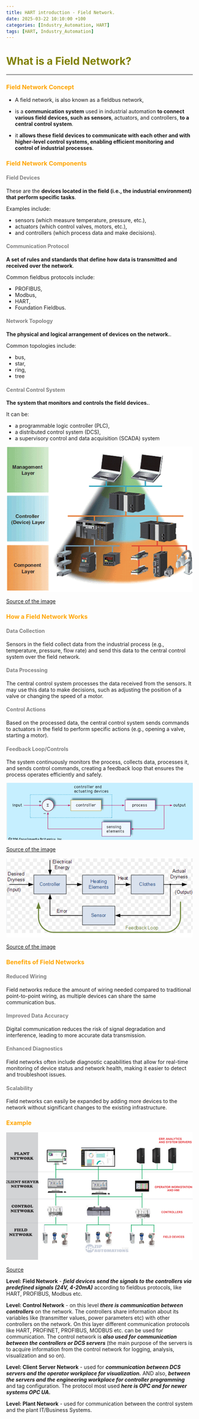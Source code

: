 ```yaml
---
title: HART introduction - Field Network.
date: 2025-03-22 10:10:00 +100
categories: [Industry_Automation, HART]
tags: [HART, Industry_Automation]
---
```


# <span style="color:olive">What is a Field Network?</span> 
---

### <span style="color:orange">Field Network Concept</span> 

- A field network, is also known as a fieldbus network, 

- is a <b>communication system</b> used in industrial automation <b>to connect various field devices, such as sensors</b>, actuators, and controllers, <b>to a central control system</b>. 

- it <b>allows these field devices to communicate with each other and with higher-level control systems, enabling efficient monitoring and control of industrial processes</b>.

### <span style="color:orange">Field Network Components</span> 
#### <span style="color:gray">Field Devices</span> 
These are the <b>devices located in the field (i.e., the industrial environment) that perform specific tasks</b>. 

Examples include:
- sensors (which measure temperature, pressure, etc.), 
- actuators (which control valves, motors, etc.), 
- and controllers (which process data and make decisions).

#### <span style="color:gray">Communication Protocol</span> 
<b>A set of rules and standards that define how data is transmitted and received over the network</b>. 

Common fieldbus protocols include:
<ul> 
    <li>PROFIBUS,</li> 
    <li>Modbus,</li> 
    <li>HART,</li> 
    <li>Foundation Fieldbus.</li>
</ul>

#### <span style="color:gray">Network Topology</span> 
<b>The physical and logical arrangement of devices on the network.</b>. 

Common topologies include:
<ul> 
<li>bus,</li> 
<li>star,</li> 
<li>ring,</li> 
<li>tree</li>
</ul>

#### <span style="color:gray">Central Control System</span> 
<b>The system that monitors and controls the field devices.</b>. 

It can be:
<ul> 
<li>a programmable logic controller (PLC),</li> 
<li>a distributed control system (DCS),</li> 
<li>a supervisory control and data acquisition (SCADA) system</li> 
</ul>

![localImage](/assets/images/industry_automation/field_network_structure.png)

[Source of the image](https://www.ia.omron.com/support/guide/23/introduction.html)


### <span style="color:orange">How a Field Network Works</span> 
#### <span style="color:gray">Data Collection</span>
Sensors in the field collect data from the industrial process (e.g., temperature, pressure, flow rate) and send this data to the central control system over the field network. 

#### <span style="color:gray">Data Processing</span>
The central control system processes the data received from the sensors. It may use this data to make decisions, such as adjusting the position of a valve or changing the speed of a motor.

#### <span style="color:gray">Control Actions</span>
Based on the processed data, the central control system sends commands to actuators in the field to perform specific actions (e.g., opening a valve, starting a motor).

#### <span style="color:gray">Feedback Loop/Controls</span>
The system continuously monitors the process, collects data, processes it, and sends control commands, creating a feedback loop that ensures the process operates efficiently and safely.

![localImage](/assets/images/industry_automation/feedback_controls1.png)

[Source of the image](https://www.britannica.com/technology/automation/Feedback-controls)

![localImage](/assets/images/industry_automation/feedback_controls2.png)

[Source of the image](https://www.electronics-tutorials.ws/systems/closed-loop-system.html)


### <span style="color:orange">Benefits of Field Networks</span>
#### <span style="color:gray">Reduced Wiring</span>
Field networks reduce the amount of wiring needed compared to traditional point-to-point wiring, as multiple devices can share the same communication bus.

#### <span style="color:gray">Improved Data Accuracy</span>
Digital communication reduces the risk of signal degradation and interference, leading to more accurate data transmission.

#### <span style="color:gray">Enhanced Diagnostics</span>
Field networks often include diagnostic capabilities that allow for real-time monitoring of device status and network health, making it easier to detect and troubleshoot issues.

#### <span style="color:gray">Scalability</span>
Field networks can easily be expanded by adding more devices to the network without significant changes to the existing infrastructure.

### <span style="color:orange">Example</span>

![localImage](/assets/images/industry_automation/example_field_network1.png)

[Source](https://zipautomations.com/2024/07/31/abb-800xa-dcs-system-architecture/)

<b>Level: Field Network</b> - <b><em>field devices send the signals to the controllers via predefined signals (24V, 4-20mA)</b></em> according to fieldbus protocols, like HART, PROFIBUS, Modbus etc.

<b>Level: Control Network</b> - on this level <b><em>there is communication between controllers</b></em> on the network.
The controllers share information about its variables like (transmitter values, power parameters etc) with other controllers on the network.
On this layer different communication protocols like HART, PROFINET, PROFIBUS, MODBUS etc. can be used for communication.
The control network is <b><em>also used for communication between the controllers or DCS servers </b></em> (the main purpose of the servers is to acquire information from the control network for logging, analysis, visualization and so on).

<b>Level: Client Server Network</b> - used for <b><em>communication between DCS servers and the operator workplace for visualization.</b></em> AND also, <b><em>between the servers and the engineering workplace for controller programming</b></em> and tag configuration. 
The protocol most used <b><em>here is OPC and for newer systems OPC UA.</b></em>

<b>Level: Plant Network</b> - used for communication between the control system and the plant IT/Business Systems.

